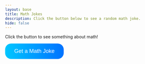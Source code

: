 ```yaml
---
layout: base
title: Math Jokes
description: Click the button below to see a random math joke. 
hide: false
---
```

<html lang="en">
<head>
    <meta charset="UTF-8">
    <meta name="viewport" content="width=device-width, initial-scale=1.0">
    <title>Random Math Joke</title>
</head>
<body>
    <p id="mathJoke">Click the button to see something about math!</p>
    <button
        onclick="generateJoke()"
        style="background: linear-gradient(to right, #00c6ff, #0072ff);
               padding: 15px 30px;
               font-size: 18px;
               color: white;
               border: none;
               border-radius: 20px;
               cursor: pointer;">
        Get a Math Joke
    </button>
    <script>
        var mathJokeList = [
            "Why was the equal sign so humble? Because it knew it wasn't less than or greater than anyone else.",
            "Why did the mathematician break up with his girlfriend? She had too many problems.",
            "Why was the fraction apprehensive about marrying the decimal? Because he would have to convert.",
            "Why did the two fours skip lunch? They already eight.",
            "What is a math teacher’s favorite place in NYC? Times Square.",
            "Why was the student eating his math homework? Because his teacher said it was a piece of cake.",
            "Why was 6 afraid of 7? 7 8 9."
        ];
        function generateJoke() {
            var randomIndex = Math.floor(Math.random() * mathJokeList.length);
            var selectedJoke = mathJokeList[randomIndex];
            document.getElementById("mathJoke").innerText = "Math Joke #" + (randomIndex + 1) + ": " + selectedJoke;
        }
    </script>
</body>
</html>
